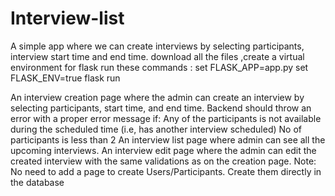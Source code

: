 # Interview-list
A simple app where we can create interviews by selecting participants, interview start time and end time.
download all the files ,create a virtual environment for flask
run these commands :
  set FLASK_APP=app.py
  set FLASK_ENV=true
  flask run
  
An interview creation page where the admin can create an interview by selecting participants, start time, and end time. Backend should throw an error with a proper error message if: 
  Any of the participants is not available during the scheduled time (i.e, has another interview scheduled)
  No of participants is less than 2
An interview list page where admin can see all the upcoming interviews.
An interview edit page where the admin can edit the created interview with the same validations as on the creation page.
Note: No need to add a page to create Users/Participants. Create them directly in the database



